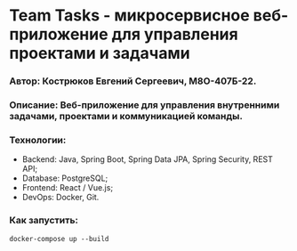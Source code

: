 # Team Tasks - микросервисное веб-приложение для управления проектами и задачами

### Автор: Кострюков Евгений Сергеевич, М8О-407Б-22.
### Описание: Веб-приложение для управления внутренними задачами, проектами и коммуникацией команды.

### Технологии:
- Backend: Java, Spring Boot, Spring Data JPA, Spring Security, REST API;
- Database: PostgreSQL;
- Frontend: React / Vue.js;
- DevOps: Docker, Git.

### Как запустить:
```
docker-compose up --build
```
